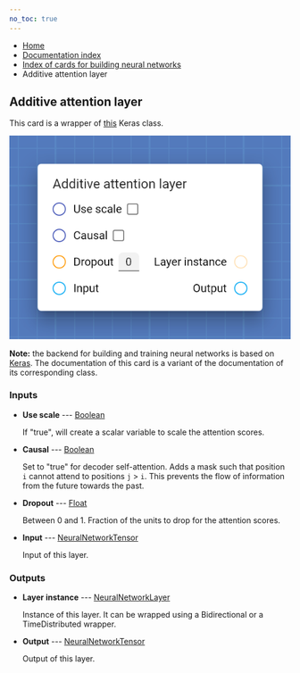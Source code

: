 ```yaml
---
no_toc: true
---
```


<ul class="breadcrumb">
    <li><a href="">Home</a></li>
    <li><a href="documentation">Documentation index</a></li>
    <li><a href="neural_network_cards/">Index of cards for building neural networks</a></li>
    <li>Additive attention layer</li>
</ul>

## Additive attention layer

This card is a wrapper of [this](https://keras.io/api/layers/attention_layers/additive_attention/) Keras class.

!["Additive attention layer" card](assets/img/neural_network_cards/layer_AdditiveAttention.png)

**Note:** the backend for building and training neural networks is based on [Keras](https://keras.io/). The documentation of this card is a variant of the documentation of its corresponding class.


### Inputs


* **Use scale** --- [Boolean](types/Boolean)

  If "true", will create a scalar variable to scale the attention scores.

* **Causal** --- [Boolean](types/Boolean)

  Set to "true" for decoder self-attention. Adds a mask such that position `i` cannot attend to positions `j` > `i`. This prevents the flow of information from the future towards the past.

* **Dropout** --- [Float](types/Float)

  Between 0 and 1. Fraction of the units to drop for the attention scores.

* **Input** --- [NeuralNetworkTensor](types/NeuralNetworkTensor)

  Input of this layer.





### Outputs


* **Layer instance** --- [NeuralNetworkLayer](types/NeuralNetworkLayer)

  Instance of this layer. It can be wrapped using a Bidirectional or a TimeDistributed wrapper.

* **Output** --- [NeuralNetworkTensor](types/NeuralNetworkTensor)

  Output of this layer.




